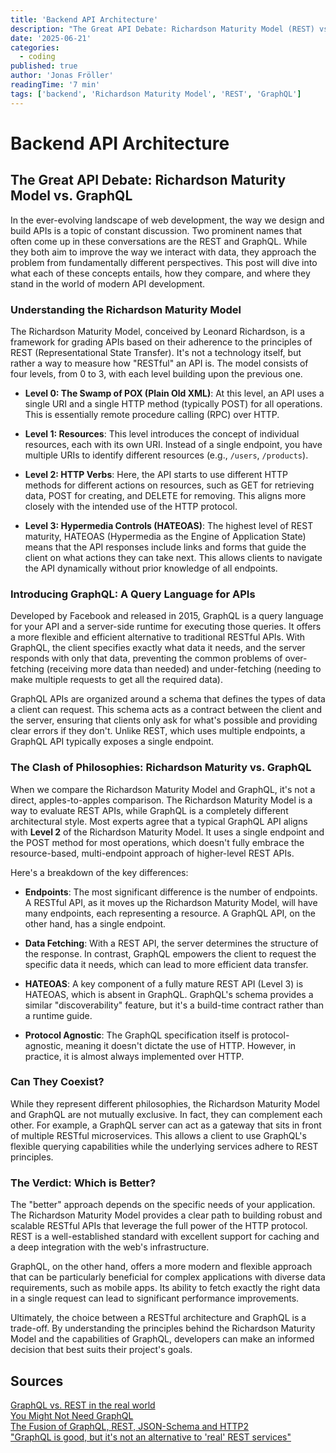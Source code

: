 ```yaml
---
title: 'Backend API Architecture'
description: "The Great API Debate: Richardson Maturity Model (REST) vs. GraphQL mess."
date: '2025-06-21'
categories:
  - coding
published: true
author: 'Jonas Fröller'
readingTime: '7 min'
tags: ['backend', 'Richardson Maturity Model', 'REST', 'GraphQL']
---
```


<script>
  import AudioNativePlayer from '$lib/components/AudioNativePlayer.svelte';
</script>

# Backend API Architecture

<AudioNativePlayer />

## The Great API Debate: Richardson Maturity Model vs. GraphQL

In the ever-evolving landscape of web development, the way we design and build APIs is a topic of constant discussion. Two prominent names that often come up in these conversations are the REST and GraphQL. While they both aim to improve the way we interact with data, they approach the problem from fundamentally different perspectives. This post will dive into what each of these concepts entails, how they compare, and where they stand in the world of modern API development.

### Understanding the Richardson Maturity Model

The Richardson Maturity Model, conceived by Leonard Richardson, is a framework for grading APIs based on their adherence to the principles of REST (Representational State Transfer). It's not a technology itself, but rather a way to measure how "RESTful" an API is. The model consists of four levels, from 0 to 3, with each level building upon the previous one.

* **Level 0: The Swamp of POX (Plain Old XML)**: At this level, an API uses a single URI and a single HTTP method (typically POST) for all operations. This is essentially remote procedure calling (RPC) over HTTP.

* **Level 1: Resources**: This level introduces the concept of individual resources, each with its own URI. Instead of a single endpoint, you have multiple URIs to identify different resources (e.g., `/users`, `/products`).

* **Level 2: HTTP Verbs**: Here, the API starts to use different HTTP methods for different actions on resources, such as GET for retrieving data, POST for creating, and DELETE for removing. This aligns more closely with the intended use of the HTTP protocol.

* **Level 3: Hypermedia Controls (HATEOAS)**: The highest level of REST maturity, HATEOAS (Hypermedia as the Engine of Application State) means that the API responses include links and forms that guide the client on what actions they can take next. This allows clients to navigate the API dynamically without prior knowledge of all endpoints.

### Introducing GraphQL: A Query Language for APIs

Developed by Facebook and released in 2015, GraphQL is a query language for your API and a server-side runtime for executing those queries. It offers a more flexible and efficient alternative to traditional RESTful APIs. With GraphQL, the client specifies exactly what data it needs, and the server responds with only that data, preventing the common problems of over-fetching (receiving more data than needed) and under-fetching (needing to make multiple requests to get all the required data).

GraphQL APIs are organized around a schema that defines the types of data a client can request. This schema acts as a contract between the client and the server, ensuring that clients only ask for what's possible and providing clear errors if they don't. Unlike REST, which uses multiple endpoints, a GraphQL API typically exposes a single endpoint.

### The Clash of Philosophies: Richardson Maturity vs. GraphQL

When we compare the Richardson Maturity Model and GraphQL, it's not a direct, apples-to-apples comparison. The Richardson Maturity Model is a way to evaluate REST APIs, while GraphQL is a completely different architectural style. Most experts agree that a typical GraphQL API aligns with **Level 2** of the Richardson Maturity Model. It uses a single endpoint and the POST method for most operations, which doesn't fully embrace the resource-based, multi-endpoint approach of higher-level REST APIs.

Here's a breakdown of the key differences:

* **Endpoints**: The most significant difference is the number of endpoints. A RESTful API, as it moves up the Richardson Maturity Model, will have many endpoints, each representing a resource. A GraphQL API, on the other hand, has a single endpoint.

* **Data Fetching**: With a REST API, the server determines the structure of the response. In contrast, GraphQL empowers the client to request the specific data it needs, which can lead to more efficient data transfer.

* **HATEOAS**: A key component of a fully mature REST API (Level 3) is HATEOAS, which is absent in GraphQL. GraphQL's schema provides a similar "discoverability" feature, but it's a build-time contract rather than a runtime guide.

* **Protocol Agnostic**: The GraphQL specification itself is protocol-agnostic, meaning it doesn't dictate the use of HTTP. However, in practice, it is almost always implemented over HTTP.

### Can They Coexist?

While they represent different philosophies, the Richardson Maturity Model and GraphQL are not mutually exclusive. In fact, they can complement each other. For example, a GraphQL server can act as a gateway that sits in front of multiple RESTful microservices. This allows a client to use GraphQL's flexible querying capabilities while the underlying services adhere to REST principles.

### The Verdict: Which is Better?

The "better" approach depends on the specific needs of your application. The Richardson Maturity Model provides a clear path to building robust and scalable RESTful APIs that leverage the full power of the HTTP protocol. REST is a well-established standard with excellent support for caching and a deep integration with the web's infrastructure.

GraphQL, on the other hand, offers a more modern and flexible approach that can be particularly beneficial for complex applications with diverse data requirements, such as mobile apps. Its ability to fetch exactly the right data in a single request can lead to significant performance improvements.

Ultimately, the choice between a RESTful architecture and GraphQL is a trade-off. By understanding the principles behind the Richardson Maturity Model and the capabilities of GraphQL, developers can make an informed decision that best suits their project's goals.

<div id="research-sources">

## Sources

[GraphQL vs. REST in the real world](https://www.reddit.com/r/graphql/comments/144esgy/graphql_vs_rest_in_the_real_world)  
[You Might Not Need GraphQL](https://apisyouwonthate.com/blog/you-might-not-need-graphql)  
[The Fusion of GraphQL, REST, JSON-Schema and HTTP2](https://wundergraph.com/blog/the_fusion_of_graphql_rest_json_schema_and_http2)  
["GraphQL is good, but it's not an alternative to 'real' REST services"](https://devm.io/api/graphql-good-no-alternative-rest-services-142814-001)

</div>
